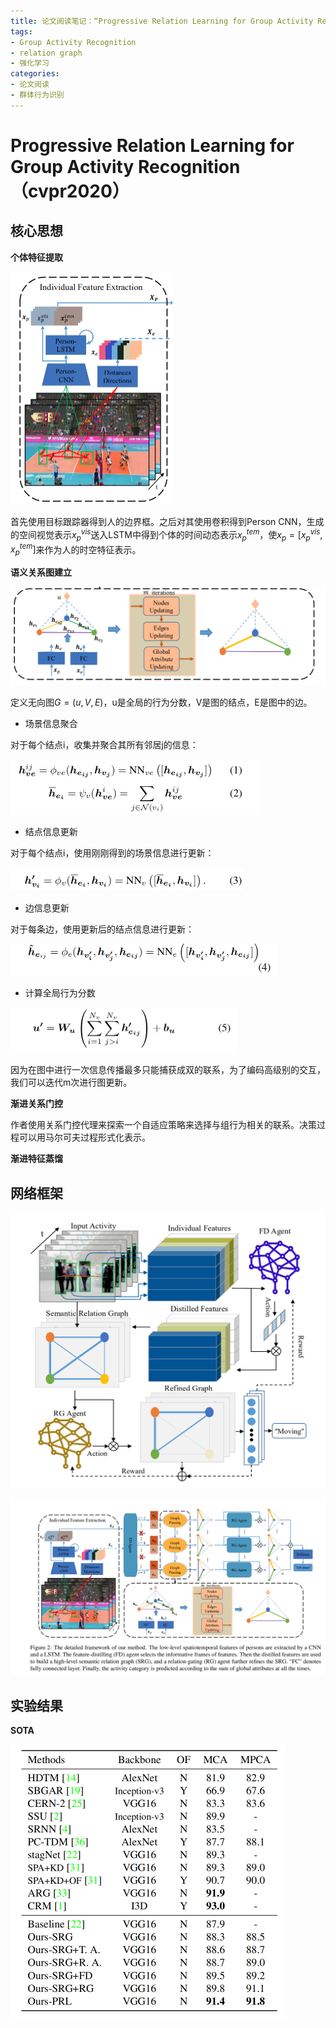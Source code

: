 ```yaml
---
title: 论文阅读笔记：“Progressive Relation Learning for Group Activity Recognition”
tags: 
- Group Activity Recognition
- relation graph
- 强化学习
categories:
- 论文阅读
- 群体行为识别
---
```


# Progressive Relation Learning for Group Activity Recognition（cvpr2020）

## 核心思想

**个体特征提取**

<img src="https://raw.githubusercontent.com/coelien/image-hosting/master/img/202209230941611.png" alt="image-20220923094137560" style="zoom:50%;" />

首先使用目标跟踪器得到人的边界框。之后对其使用卷积得到Person CNN，生成的空间视觉表示$x^{vis}_p$送入LSTM中得到个体的时间动态表示$x^{tem}_p$，使$x_p=[x^{vis}_p,x^{tem}_p]$来作为人的时空特征表示。

**语义关系图建立**

<img src="https://raw.githubusercontent.com/coelien/image-hosting/master/img/202209230941470.png" alt="image-20220923094110438" style="zoom:50%;" />

定义无向图$G=(u,V,E)$，u是全局的行为分数，V是图的结点，E是图中的边。

- 场景信息聚合

对于每个结点i，收集并聚合其所有邻居j的信息：

<img src="https://raw.githubusercontent.com/coelien/image-hosting/master/img/202209230930968.png" alt="image-20220923093021888" style="zoom:50%;" />

- 结点信息更新

对于每个结点i，使用刚刚得到的场景信息进行更新：

<img src="https://raw.githubusercontent.com/coelien/image-hosting/master/img/202209230932016.png" alt="image-20220923093213994" style="zoom:50%;" />

- 边信息更新

对于每条边，使用更新后的结点信息进行更新：

<img src="https://raw.githubusercontent.com/coelien/image-hosting/master/img/202209230933006.png" alt="image-20220923093321982" style="zoom:50%;" />

- 计算全局行为分数

<img src="https://raw.githubusercontent.com/coelien/image-hosting/master/img/202209230937648.png" style="zoom:50%;" />

因为在图中进行一次信息传播最多只能捕获成双的联系，为了编码高级别的交互，我们可以迭代m次进行图更新。



**渐进关系门控**

作者使用关系门控代理来探索一个自适应策略来选择与组行为相关的联系。决策过程可以用马尔可夫过程形式化表示。

**渐进特征蒸馏**

## 网络框架

<img src="https://raw.githubusercontent.com/coelien/image-hosting/master/img/202209211626908.png" alt="image-20220921162639769" style="zoom:50%;" />



![image-20220921163559011](https://raw.githubusercontent.com/coelien/image-hosting/master/img/202209211635151.png)

## 实验结果

**SOTA**

<img src="https://raw.githubusercontent.com/coelien/image-hosting/master/img/202209231008033.png" alt="image-20220923100829986" style="zoom:50%;" />
